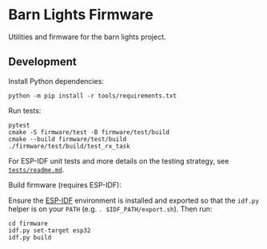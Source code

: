 # Barn Lights Firmware

Utilities and firmware for the barn lights project.

## Development

Install Python dependencies:

```
python -m pip install -r tools/requirements.txt
```

Run tests:

```
pytest
cmake -S firmware/test -B firmware/test/build
cmake --build firmware/test/build
./firmware/test/build/test_rx_task
```

For ESP-IDF unit tests and more details on the testing strategy, see
[`tests/readme.md`](tests/readme.md).

Build firmware (requires ESP-IDF):

Ensure the [ESP-IDF](https://docs.espressif.com/projects/esp-idf/) environment is installed
and exported so that the `idf.py` helper is on your `PATH` (e.g. `. $IDF_PATH/export.sh`).
Then run:

```
cd firmware
idf.py set-target esp32
idf.py build
```
